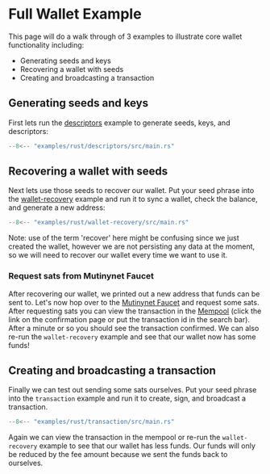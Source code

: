 # Full Wallet Example

This page will do a walk through of 3 examples to illustrate core wallet functionality including:

- Generating seeds and keys
- Recovering a wallet with seeds
- Creating and broadcasting a transaction

## Generating seeds and keys

First lets run the [descriptors](../keys-descriptors/descriptors) example to generate seeds, keys, and descriptors:

```rust title="examples/rust/descriptors/src/main.rs""
--8<-- "examples/rust/descriptors/src/main.rs"
```

## Recovering a wallet with seeds

Next lets use those seeds to recover our wallet. Put your seed phrase into the [wallet-recovery](../keys-descriptors/wallet-recovery) example and run it to sync a wallet, check the balance, and generate a new address:

```rust title="examples/rust/wallet-recovery/src/main.rs""
--8<-- "examples/rust/wallet-recovery/src/main.rs"
```

Note: use of the term 'recover' here might be confusing since we just created the wallet, however we are not persisting any data at the moment, so we will need to recover our wallet every time we want to use it.

### Request sats from Mutinynet Faucet

After recovering our wallet, we printed out a new address that funds can be sent to. Let's now hop over to the [Mutinynet Faucet](https://mutinynet.com/faucet) and request some sats. After requesting sats you can view the transaction in the [Mempool](https://mutinynet.com/) (click the link on the confirmation page or put the transaction id in the search bar). After a minute or so you should see the transaction confirmed. We can also re-run the `wallet-recovery` example and see that our wallet now has some funds!

## Creating and broadcasting a transaction

Finally we can test out sending some sats ourselves. Put your seed phrase into the `transaction` example and run it to create, sign, and broadcast a transaction.

```rust title="examples/rust/transaction/src/main.rs""
--8<-- "examples/rust/transaction/src/main.rs"
```

Again we can view the transaction in the mempool or re-run the `wallet-recovery` example to see that our wallet has less funds. Our funds will only be reduced by the fee amount because we sent the funds back to ourselves.




